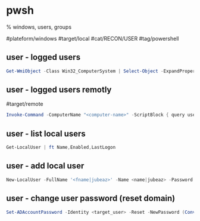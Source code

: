 
# pwsh
% windows, users, groups

#plateform/windows #target/local #cat/RECON/USER #tag/powershell 

## user - logged users 
```powershell
Get-WmiObject -Class Win32_ComputerSystem | Select-Object -ExpandProperty UserName
```

## user - logged users remotly
#target/remote
```powershell
Invoke-Command -ComputerName "<computer-name>" -ScriptBlock { query user }
```

## user - list local users
```powershell
Get-LocalUser | ft Name,Enabled,LastLogon
```

## user - add local user
```powershell
New-LocalUser -FullName '<fname|jubeaz>' -Name <name|jubeaz> -Password <password|Zaebuj12345+-> ‑Description 'Pwnage account'  
```

## user - change user password (reset domain)
```powershell
Set-ADAccountPassword -Identity <target_user> -Reset -NewPassword (ConvertTo-SecureString -AsPlainText "<password|Zaebuj12345+->" -Force)
```
